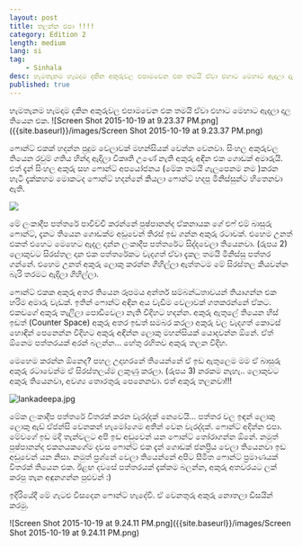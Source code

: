```yaml
---
layout: post
title: තලන්න එපා !!!!
category: Edition 2
length: medium
lang: si
tag:
    - Sinhala
desc: හැමතැනම හැමදාම දකින අකුරුවල එපාමවෙන එක තමයි ඒවා එහාට මෙහාට ඇදලා දාල තියෙන එක.
published: true
---
```



හැමතැනම හැමදාම දකින අකුරුවල එපාමවෙන එක තමයි ඒවා එහාට මෙහාට ඇදලා දාල තියෙන එක.
![Screen Shot 2015-10-19 at 9.23.37 PM.png]({{site.baseurl}}/images/Screen Shot 2015-10-19 at 9.23.37 PM.png)



ෆොන්ට් එකක් හදන්න පුදුම වෙලාවක් මහන්සියක් වෙන්න වෙනවා. සිංහල අකුරුවල තියෙන රවුම් ගතිය හින්දා ඇදිලා විකෘති උණේ නැති අකුරු අඳින එක ගොඩක් අමාරුයි. එත් දැන්  සිංහල අකුරු සහ ෆොන්ට්  අපයෝජනය (මේක තමයි ගැලපෙනම නම )කරන හැටි දැක්කහම මොකටද ෆොන්ට් හදන්නේ කියලා ෆොන්ට් හදපු මිනිස්සුන්ට හිතෙනවා ඇති.

![]({{site.baseurl}}/images/lankadeepa_front.jpg)


මේ ලංකාදීප පත්තරේ පාවිච්චි කරන්නේ පුෂ්පානන්ද ඒකනායක ගේ එෆ් එම් බාසුරු ෆොන්ට්, දැනට තියෙන ගොඩක්ම අඩුවෙන් තිරස් ඉඩ ගන්න අකුරු රටාවක්. එහෙම උනත් එකත් එහෙට මෙහෙට ඇදල දාන්න ලංකාදීප පත්තරේට සිද්දවෙලා තියෙනවා. (රුපය 2) ලොකුවට සිරස්තල දාන එක පත්තරේකට වැදගත් ඒවා දැකල තමයි මිනිස්සු පත්තර ගන්නේ. එහෙම උනත් අකුරු ලොකු කරන්න ගිහිල්ලා ඇත්තටම මේ සිරස්තල කියවන්න බැරි තරමට ඇදිලා ගිහිල්ලා.

ෆොන්ට් එකක අකුරු අතර තියෙන රූපමය අන්තර් සම්බන්ධතාවයන් තියාගන්න එක හරිම අමාරු වැඩක්. ඉතින් ෆොන්ට් අඳින අය වැඩිම වෙලාවක් ගතකරන්නේ ඒකට.  එකවගේ අකුරු තැලිලා පොඩිවෙලා නැති විදිහට හදන්න. අකුරු ඇතුලේ තියෙන හිස් ඉඩත් (Counter Space) අකුරු අතර ඉඩත් සමබර කරලා අකුරු වල වැදගත් කොටස් හොඳින් පෙනෙන්න විදිහට අකුරු අඳින්න ලොකු මහන්සියක් යොදවන්න ඕනේ.  ඒත් ඕනෙම පත්තරයක් අරන් බලන්න... හේතු රහිතව අකුරු තලන විදිහ.

මෙහෙම කරන්න ඕනෙද? පහල උදාහරනේ තියෙන්නේ ඒ ඉඩ ඇතුලෙම මම ඒ බාසුරු අකුරු රටාවෙන්ම ඒ සිරස්තලය්ම ලකුණු කරලා. (රුපය 3)  නරකම නැහැ.. ලොකුවට අකුරු තියෙනවා, අවශ්‍ය තොරතුරු පෙනෙනවා. එත් අකුරු තලනවා!!!

![lankadeepa.jpg]({{site.baseurl}}/images/lankadeepa.jpg)

මේක ලංකාදීප පත්තරේ විතරක් කරන වැරද්දක් නෙවෙයි... පත්තර වල ඉඳන් ලොකු ලොකු ඇඩ් ඒජන්සි වෙනකන් හැමෝගෙම අතින් වෙන වැරද්දක්. ෆොන්ට් අදින්න එපා. මේවගේ ඉඩ මදි තැන්වලට අපි ඉඩ අඩුවෙන් යන ෆොන්ට් තෝරාගන්න ඕනේ. නමුත් පුෂ්පානන්ද එකනයකගේම දවස ෆොන්ට් එක දැන් ගොඩක් ජනප්‍රිය වෙලා තියෙනවා ඉඩ අඩුවෙන් යන නිසා. නමුත් ප්‍රශ්නේ වෙලා තියෙන්නේ අපිට සීමිත ෆොන්ට් ප්‍රමාණයක් විතරක් තියෙන එක. ඊළඟ දවසේ පත්තරයක් දැක්කම බලන්න, අකුරු අතවරයට ලක් කරපු තැන අඳුනගන්න පුළුවන් :)

ඉදිරියේදී මේ ගැටළු විසදෙන ෆොන්ට් හැදේවි. ඒ වෙනතුරු අකුරු නොතලා ඩිසයින් කරමු.


![Screen Shot 2015-10-19 at 9.24.11 PM.png]({{site.baseurl}}/images/Screen Shot 2015-10-19 at 9.24.11 PM.png)
